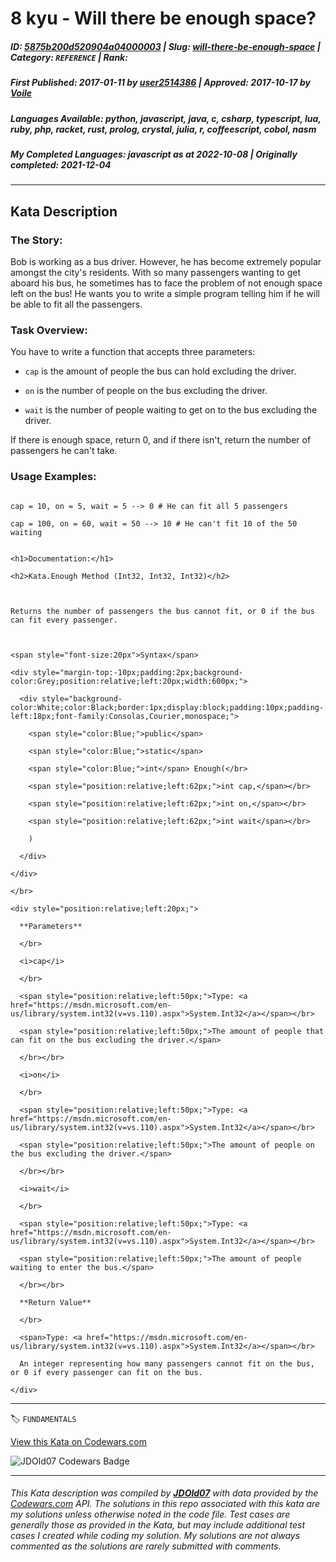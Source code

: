 # 8 kyu - Will there be enough space?

##### **ID**: [5875b200d520904a04000003](https://www.codewars.com/kata/5875b200d520904a04000003) | **Slug**: [will-there-be-enough-space](https://www.codewars.com/kata/5875b200d520904a04000003) | **Category**: `REFERENCE` | **Rank**: <span style="color:white">8 kyu</span>

##### **First Published**: 2017-01-11 ***by*** [user2514386](https://www.codewars.com/users/user2514386) | **Approved**: 2017-10-17 ***by*** [Voile](https://www.codewars.com/users/Voile)

##### **Languages Available**: python, javascript, java, c, csharp, typescript, lua, ruby, php, racket, rust, prolog, crystal, julia, r, coffeescript, cobol, nasm

##### **My Completed Languages**: javascript ***as at*** 2022-10-08 | **Originally completed**: 2021-12-04

---

## Kata Description


### The Story:

Bob is working as a bus driver. However, he has become extremely popular amongst the city's residents. With so many passengers wanting to get aboard his bus, he sometimes has to face the problem of not enough space left on the bus! He wants you to write a simple program telling him if he will be able to fit all the passengers.



### Task Overview:



You have to write a function that accepts three parameters: 

* `cap` is the amount of people the bus can hold excluding the driver.

* `on` is the number of people on the bus excluding the driver.

* `wait` is the number of people waiting to get on to the bus excluding the driver.



If there is enough space, return 0, and if there isn't, return the number of passengers he can't take.



### Usage Examples:



```

cap = 10, on = 5, wait = 5 --> 0 # He can fit all 5 passengers

cap = 100, on = 60, wait = 50 --> 10 # He can't fit 10 of the 50 waiting

```



```if:csharp

<h1>Documentation:</h1>

<h2>Kata.Enough Method (Int32, Int32, Int32)</h2>



Returns the number of passengers the bus cannot fit, or 0 if the bus can fit every passenger.



<span style="font-size:20px">Syntax</span>

<div style="margin-top:-10px;padding:2px;background-color:Grey;position:relative;left:20px;width:600px;">

  <div style="background-color:White;color:Black;border:1px;display:block;padding:10px;padding-left:18px;font-family:Consolas,Courier,monospace;">

    <span style="color:Blue;">public</span>

    <span style="color:Blue;">static</span>

    <span style="color:Blue;">int</span> Enough(</br>

    <span style="position:relative;left:62px;">int cap,</span></br>

    <span style="position:relative;left:62px;">int on,</span></br>

    <span style="position:relative;left:62px;">int wait</span></br>

    )

  </div>

</div>

</br>

<div style="position:relative;left:20px;">

  **Parameters**

  </br>

  <i>cap</i>

  </br>

  <span style="position:relative;left:50px;">Type: <a href="https://msdn.microsoft.com/en-us/library/system.int32(v=vs.110).aspx">System.Int32</a></span></br>

  <span style="position:relative;left:50px;">The amount of people that can fit on the bus excluding the driver.</span>

  </br></br>

  <i>on</i>

  </br>

  <span style="position:relative;left:50px;">Type: <a href="https://msdn.microsoft.com/en-us/library/system.int32(v=vs.110).aspx">System.Int32</a></span></br>

  <span style="position:relative;left:50px;">The amount of people on the bus excluding the driver.</span>

  </br></br>

  <i>wait</i>

  </br>

  <span style="position:relative;left:50px;">Type: <a href="https://msdn.microsoft.com/en-us/library/system.int32(v=vs.110).aspx">System.Int32</a></span></br>

  <span style="position:relative;left:50px;">The amount of people waiting to enter the bus.</span>

  </br></br>

  **Return Value**

  </br>

  <span>Type: <a href="https://msdn.microsoft.com/en-us/library/system.int32(v=vs.110).aspx">System.Int32</a></span></br>

  An integer representing how many passengers cannot fit on the bus, or 0 if every passenger can fit on the bus.

</div>

```



---


🏷 `FUNDAMENTALS`


[View this Kata on Codewars.com](https://www.codewars.com/kata/5875b200d520904a04000003)

![](https://www.codewars.com/users/jdold07/badges/large "JDOld07 Codewars Badge")

---

###### *This Kata description was compiled by [**JDOld07**](https://tpstech.dev) with data provided by the [Codewars.com](https://www.codewars.com) API.  The solutions in this repo associated with this kata are my solutions unless otherwise noted in the code file.  Test cases are generally those as provided in the Kata, but may include additional test cases I created while coding my solution.  My solutions are not always commented as the solutions are rarely submitted with comments.*
